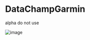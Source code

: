 # DataChampGarmin

alpha do not use

![image](https://github.com/wubbl0rz/DataChampGarmin/assets/30373916/395f1d80-adb8-4cc2-9484-04b3a15bfb2a)
